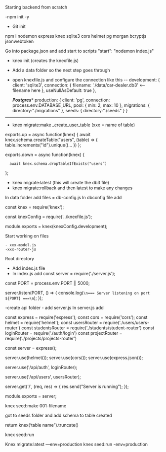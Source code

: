 Starting backend from scratch


-npm init -y
- Git init 

npm i nodemon express knex sqlite3 cors helmet pg morgan bcryptjs jsonwebtoken

Go into package.json and add start to scripts 
	"start": "nodemon index.js"

- knex init (creates the knexfile.js)
- Add a data folder so the next step goes through
- open knexfile.js and configure the connection
like this -- 
  development: {
    client: 'sqlite3',
    connection: {
      filename: './data/car-dealer.db3' <—— filename here
    },
    useNullAsDefault: true
  },


  *****Postgres******
   production: {
    client: 'pg',
    connection: process.env.DATABASE_URL,
    pool: {
      min: 2,
      max: 10
    },
    migrations: {
      directory:"./migrations"
    },
    seeds: {
      directory:"./seeds"
    }
  }
***********************

 - knex migrate:make  _create_user_table (xxx = name of table)

exports.up = async function(knex) {
    await knex.schema.createTable("users", (table) => {
        table.increments("id").unique()…
 })
  };

 exports.down = async function(knex) {
 
      await knex.schema.dropTableIfExists("users”)
 };


- knex migrate:latest (this will create the db3 file)
- knex migrate:rollback and then latest to make any changes

In data folder add files
 	= db-config.js
In dbconfig file add

const knex = require('knex');

const knexConfig = require('../knexfile.js');

module.exports = knex(knexConfig.development);

Start working on files

	- xxx-model.js
	-xxx-router-js

Root directory

- Add index.js file
- In index.js add
const server = require('./server.js');

const PORT = process.env.PORT || 5000;

server.listen(PORT, () => {
  console.log(`\n=== Server listening on port ${PORT} ===\n`);
});


-create api folder
	- add server.js
In server.js add

const express = require('express');
const cors = require('cors');
const helmet = require('helmet');
const usersRouter = require('./users/users-router')
const studentsRouter = require('./students/student-router')
const loginRouter = require('./auth/login')
const projectRouter = require('./projects/projects-router')

const server = express();

server.use(helmet());
server.use(cors());
server.use(express.json());

server.use('/api/auth', loginRouter);

server.use('/api/users', usersRouter);



server.get('/', (req, res) => {
    res.send("Server is running");
});

module.exports = server;




 knex seed:make 001-filename

 got to seeds folder and add schema to table created

 return knex(‘table name”).truncate()


 knex seed:run

Knex migrate:latest —env=production
knex seed:run -env=production